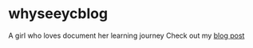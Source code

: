 # whyseeycblog
A girl who loves document her learning journey
Check out my [blog post](/2023-11-25-essentail_tools.md)
